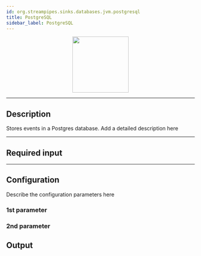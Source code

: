```yaml
---
id: org.streampipes.sinks.databases.jvm.postgresql
title: PostgreSQL
sidebar_label: PostgreSQL
---
```




<p align="center"> 
    <img src="/img/pipeline-elements/org.streampipes.sinks.databases.jvm.postgresql/icon.png" width="150px;" class="pe-image-documentation"/>
</p>

***

## Description

Stores events in a Postgres database.
Add a detailed description here

***

## Required input


***

## Configuration

Describe the configuration parameters here

### 1st parameter


### 2nd parameter

## Output